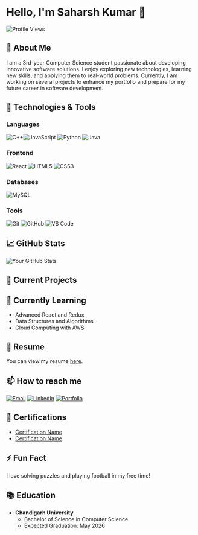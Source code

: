 # Hello, I'm Saharsh Kumar 👋

![Profile Views](https://komarev.com/ghpvc/?username=SaHaRsH45&color=blue)

## 🚀 About Me

I am a 3rd-year Computer Science student passionate about developing innovative software solutions. I enjoy exploring new technologies, learning new skills, and applying them to real-world problems. Currently, I am working on several projects to enhance my portfolio and prepare for my future career in software development.

## 🔧 Technologies & Tools

### Languages
![C++](https://img.shields.io/badge/-C++-05122A?style=flat&logo=cplusplus)![JavaScript](https://img.shields.io/badge/-JavaScript-05122A?style=flat&logo=javascript) ![Python](https://img.shields.io/badge/-Python-05122A?style=flat&logo=python)  ![Java](https://img.shields.io/badge/-Java-05122A?style=flat&logo=java)

### Frontend
![React](https://img.shields.io/badge/-React-05122A?style=flat&logo=react) ![HTML5](https://img.shields.io/badge/-HTML5-05122A?style=flat&logo=html5) ![CSS3](https://img.shields.io/badge/-CSS3-05122A?style=flat&logo=css3) 


### Databases
 ![MySQL](https://img.shields.io/badge/-MySQL-05122A?style=flat&logo=mysql)

### Tools
![Git](https://img.shields.io/badge/-Git-05122A?style=flat&logo=git) ![GitHub](https://img.shields.io/badge/-GitHub-05122A?style=flat&logo=github) ![VS Code](https://img.shields.io/badge/-VS_Code-05122A?style=flat&logo=visual-studio-code) 

## 📈 GitHub Stats

![Your GitHub Stats](https://github-readme-stats.vercel.app/api?username=SaHaRsH45&show_icons=true&theme=radical)

## 🔭 Current Projects


## 🌱 Currently Learning

- Advanced React and Redux
- Data Structures and Algorithms
- Cloud Computing with AWS

## 💼 Resume

You can view my resume [here](link-to-your-resume).

## 📫 How to reach me

[![Email](https://img.shields.io/badge/-shekharchd12@gmail.com-05122A?style=flat&logo=gmail)](mailto:saharshkumar45@gmail.com)
[![LinkedIn](https://img.shields.io/badge/-LinkedIn-05122A?style=flat&logo=linkedin)](https://www.linkedin.com/in/saharsh45/)
[![Portfolio](https://img.shields.io/badge/-Portfolio-05122A?style=flat&logo=internet-explorer)](https://codolio.com/profile/Saharsh_kumar45)

## 📄 Certifications

- [Certification Name](link-to-certificate)
- [Certification Name](link-to-certificate)

## ⚡ Fun Fact

I love solving puzzles and playing football in my free time!

## 📚 Education

- **Chandigarh University**
  - Bachelor of Science in Computer Science
  - Expected Graduation: May 2026
